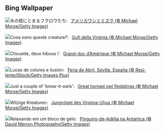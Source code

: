 ## Bing Wallpaper
![](https://www.bing.com/th?id=OHR.GHOAudubonDay_JA-JP8134912758_UHD.jpg&w=1000)木の枝にとまるフクロウたち:&nbsp;&ensp;[アメリカワシミミズク  (© Michael Morse/Getty Images)](https://www.bing.com/th?id=OHR.GHOAudubonDay_JA-JP8134912758_UHD.jpg)
<br><br/>
![](https://www.bing.com/th?id=OHR.GHOAudubonDay_IT-IT7709502144_UHD.jpg&w=1000)Cosa sono queste creature?:&nbsp;&ensp;[Gufi della Virginia (© Michael Morse/Getty Images)](https://www.bing.com/th?id=OHR.GHOAudubonDay_IT-IT7709502144_UHD.jpg)
<br><br/>
![](https://www.bing.com/th?id=OHR.GHOAudubonDay_FR-FR1843319126_UHD.jpg&w=1000)Chouette, deux hibous !:&nbsp;&ensp;[Grand-duc d’Amérique (© Michael Morse/Getty Images)](https://www.bing.com/th?id=OHR.GHOAudubonDay_FR-FR1843319126_UHD.jpg)
<br><br/>
![](https://www.bing.com/th?id=OHR.SevillaFair_ES-ES2601557373_UHD.jpg&w=1000)Luces de colores e ilusión:&nbsp;&ensp;[Feria de Abril, Sevilla, España (© Resi-lente/iStock/Getty Images Plus)](https://www.bing.com/th?id=OHR.SevillaFair_ES-ES2601557373_UHD.jpg)
<br><br/>
![](https://www.bing.com/th?id=OHR.GHOAudubonDay_EN-GB5353280661_UHD.jpg&w=1000)Just a couple of 'know-it-owls':&nbsp;&ensp;[Great horned owl fledglings (© Michael Morse/Getty Images)](https://www.bing.com/th?id=OHR.GHOAudubonDay_EN-GB5353280661_UHD.jpg)
<br><br/>
![](https://www.bing.com/th?id=OHR.GHOAudubonDay_DE-DE4254094306_UHD.jpg&w=1000)Witzige Kreaturen:&nbsp;&ensp;[Jungvögel des Virginia-Uhus (© Michael Morse/Getty Images)](https://www.bing.com/th?id=OHR.GHOAudubonDay_DE-DE4254094306_UHD.jpg)
<br><br/>
![](https://www.bing.com/th?id=OHR.AdelieWPD_PT-BR5302212413_UHD.jpg&w=1000)Relaxando em um bloco de gelo:&nbsp;&ensp;[Pinguins-de-Adélia na Antártica (© David Merron Photography/Getty Images)](https://www.bing.com/th?id=OHR.AdelieWPD_PT-BR5302212413_UHD.jpg)
<br><br/>
